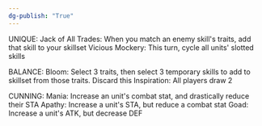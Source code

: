 ```yaml
---
dg-publish: "True"
---
```



UNIQUE:
Jack of All Trades: When you match an enemy skill's traits, add that skill to your skillset
Vicious Mockery: This turn, cycle all units' slotted skills

BALANCE:
Bloom: Select 3 traits, then select 3 temporary skills to add to skillset from those traits. Discard this
Inspiration: All players draw 2

CUNNING:
Mania: Increase an unit's combat stat, and drastically reduce their STA
Apathy: Increase a unit's STA, but reduce a combat stat
Goad: Increase a unit's ATK, but decrease DEF